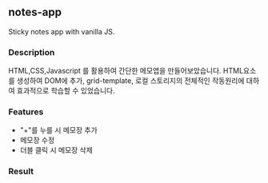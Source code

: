 ## notes-app
Sticky notes app with vanilla JS.

### Description
HTML,CSS,Javascript 를 활용하여 간단한 메모앱을 만들어보았습니다. 
HTML요소를 생성하여 DOM에 추가, grid-template, 로컬 스토리지의 전체적인 작동원리에 대하여
효과적으로 학습할 수 있었습니다.

### Features
* "+"를 누를 시 메모장 추가
* 메모장 수정 
* 더블 클릭 시 메모장 삭제 
  
### Result

  

